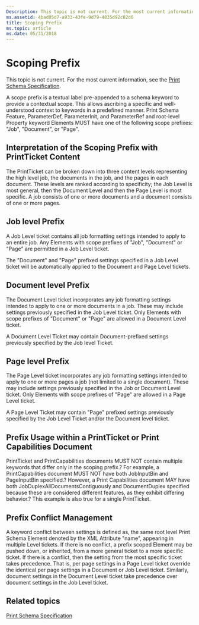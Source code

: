 ```yaml
---
Description: This topic is not current. For the most current information, see the Print Schema Specification.
ms.assetid: 4bad85d7-a933-43fe-9d79-4835d92c82d6
title: Scoping Prefix
ms.topic: article
ms.date: 05/31/2018
---
```


# Scoping Prefix

This topic is not current. For the most current information, see the [Print Schema Specification](https://www.microsoft.com/whdc/xps/printschema.mspx).

A scope prefix is a textual label pre-appended to a schema keyword to provide a contextual scope. This allows ascribing a specific and well-understood context to keywords in a predefined manner. Print Schema Feature, ParameterDef, ParameterInit, and ParameterRef and root-level Property keyword Elements MUST have one of the following scope prefixes: "Job", "Document", or "Page".

## Interpretation of the Scoping Prefix with PrintTicket Content

The PrintTicket can be broken down into three content levels representing the high level job, the documents in the job, and the pages in each document. These levels are ranked according to specificity; the Job Level is most general, then the Document Level and then the Page Level is most specific. A job consists of one or more documents and a document consists of one or more pages.

## Job level Prefix

A Job Level ticket contains all job formatting settings intended to apply to an entire job. Any Elements with scope prefixes of "Job", "Document" or "Page" are permitted in a Job Level ticket.

The "Document" and "Page" prefixed settings specified in a Job Level ticket will be automatically applied to the Document and Page Level tickets.

## Document level Prefix

The Document Level ticket incorporates any job formatting settings intended to apply to one or more documents in a job. These may include settings previously specified in the Job Level ticket. Only Elements with scope prefixes of "Document" or "Page" are allowed in a Document Level ticket.

A Document Level Ticket may contain Document-prefixed settings previously specified by the Job level Ticket.

## Page level Prefix

The Page Level ticket incorporates any job formatting settings intended to apply to one or more pages a job (not limited to a single document). These may include settings previously specified in the Job or Document Level ticket. Only Elements with scope prefixes of "Page" are allowed in a Page Level ticket.

A Page Level Ticket may contain "Page" prefixed settings previously specified by the Job Level Ticket and/or the Document level ticket.

## Prefix Usage within a PrintTicket or Print Capabilities Document

PrintTicket and PrintCapabilities documents MUST NOT contain multiple keywords that differ only in the scoping prefix.? For example, a PrintCapabilities document MUST NOT have both JobInputBin and PageInputBin specified.? However, a Print Capabilities document MAY have both JobDuplexAllDocumentsContiguously and DocumentDuplex specified because these are considered different features, as they exhibit differing behavior.? This example is also true for a single PrintTicket.

## Prefix Conflict Management

A keyword conflict between settings is defined as, the same root level Print Schema Element denoted by the XML Attribute "name", appearing in multiple Level tickets. If there is no conflict, a prefix scoped Element may be pushed down, or inherited, from a more general ticket to a more specific ticket. If there is a conflict, then the setting from the most specific ticket takes precedence. That is, per page settings in a Page Level ticket override the identical per page settings in a Document or Job Level ticket. Similarly, document settings in the Document Level ticket take precedence over document settings in the Job Level ticket.

## Related topics

<dl> <dt>

[Print Schema Specification](https://www.microsoft.com/whdc/xps/printschema.mspx)
</dt> </dl>

 

 



